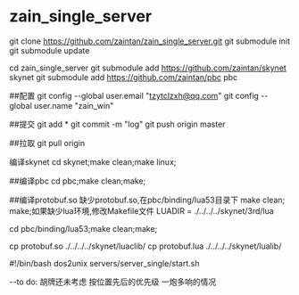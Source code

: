 # zain_single_server

git clone https://github.com/zaintan/zain_single_server.git
git submodule init
git submodule update

cd zain_single_server
git submodule add https://github.com/zaintan/skynet skynet
git submodule add https://github.com/zaintan/pbc pbc

##配置
git config --global user.email "tzytclzxh@qq.com"
git config --global user.name "zain_win"

##提交
git add *
git commit -m "log"
git push origin master

##拉取
git pull origin

编译skynet
cd skynet;make clean;make linux;

##编译pbc
cd pbc;make clean;make;

##编译protobuf.so
缺少protobuf.so,在pbc/binding/lua53目录下 make clean; make;如果缺少lua环境,修改Makefile文件 LUADIR = ./../../../skynet/3rd/lua

cd pbc/binding/lua53;make clean;make;

cp protobuf.so ./../../../skynet/luaclib/
cp protobuf.lua ./../../../skynet/lualib/


#!/bin/bash
dos2unix servers/server_single/start.sh

--to do:
胡牌还未考虑 按位置先后的优先级  一炮多响的情况


